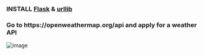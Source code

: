 ### INSTALL [Flask](https://pypi.org/project/Flask/) & [urllib](https://pypi.org/project/urllib3/) 
<h3> Go to https://openweathermap.org/api and apply for a weather API </h3>


![image](https://user-images.githubusercontent.com/87514488/129683653-88b51e79-ad56-4051-9980-30fcd25acd81.png) 

